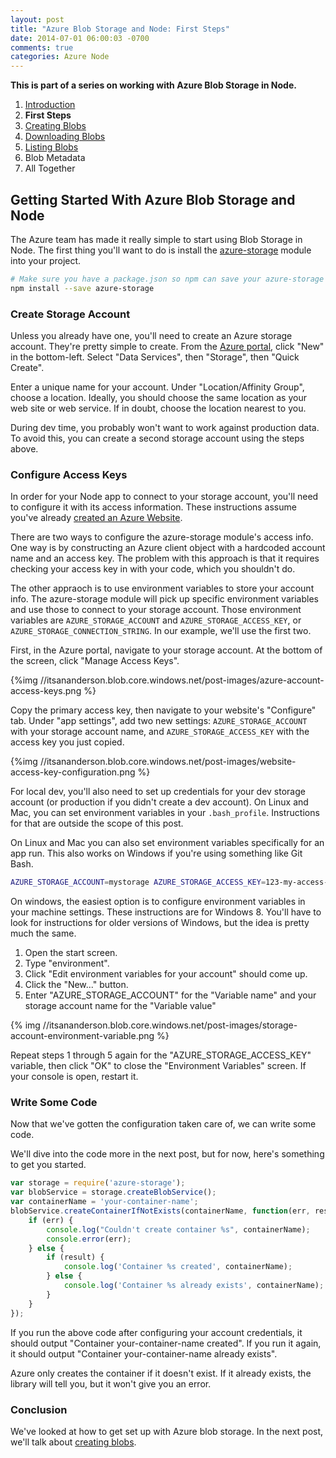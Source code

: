```yaml
---
layout: post
title: "Azure Blob Storage and Node: First Steps"
date: 2014-07-01 06:00:03 -0700
comments: true
categories: Azure Node
---
```


**This is part of a series on working with Azure Blob Storage in Node.**

1. [Introduction](/blog/2014/06/30/azure-blob-storage-and-node/)
1. **First Steps**
1. [Creating Blobs](/blog/2014/07/02/azure-blob-storage-and-node-creating-blobs/)
1. [Downloading Blobs](/blog/2014/07/03/azure-blob-storage-and-node-downloading-blobs/)
1. [Listing Blobs](/blog/2014/07/07/azure-blob-storage-and-node-listing-blobs/)
1. Blob Metadata
1. All Together

Getting Started With Azure Blob Storage and Node
---

The Azure team has made it really simple to start using Blob Storage in Node.
The first thing you'll want to do is install the [azure-storage](https://www.npmjs.org/package/azure-storage) module into your project.

```bash
# Make sure you have a package.json so npm can save your azure-storage dependency 
npm install --save azure-storage
```

### Create Storage Account

Unless you already have one, you'll need to create an Azure storage account.
They're pretty simple to create.
From the [Azure portal](https://manage.windowsazure.com/), click "New" in the bottom-left.
Select "Data Services", then "Storage", then "Quick Create".

Enter a unique name for your account.
Under "Location/Affinity Group", choose a location.
Ideally, you should choose the same location as your web site or web service.
If in doubt, choose the location nearest to you.

During dev time, you probably won't want to work against production data.
To avoid this, you can create a second storage account using the steps above.

### Configure Access Keys

In order for your Node app to connect to your storage account, you'll need to configure it with its access information.
These instructions assume you've already [created an Azure Website](http://azure.microsoft.com/en-us/documentation/articles/cloud-services-nodejs-develop-deploy-express-app/).

There are two ways to configure the azure-storage module's access info.
One way is by constructing an Azure client object with a hardcoded account name and an access key.
The problem with this approach is that it requires checking your access key in with your code, which you shouldn't do.

The other appraoch is to use environment variables to store your account info.
The azure-storage module will pick up specific environment variables and use those to connect to your storage account.
Those environment variables are `AZURE_STORAGE_ACCOUNT` and `AZURE_STORAGE_ACCESS_KEY`, or `AZURE_STORAGE_CONNECTION_STRING`.
In our example, we'll use the first two.

First, in the Azure portal, navigate to your storage account.
At the bottom of the screen, click "Manage Access Keys".

{%img //itsananderson.blob.core.windows.net/post-images/azure-account-access-keys.png %}

Copy the primary access key, then navigate to your website's "Configure" tab.
Under "app settings", add two new settings:
`AZURE_STORAGE_ACCOUNT` with your storage account name, and `AZURE_STORAGE_ACCESS_KEY` with the access key you just copied.


{%img //itsananderson.blob.core.windows.net/post-images/website-access-key-configuration.png %}

For local dev, you'll also need to set up credentials for your dev storage account (or production if you didn't create a dev account).
On Linux and Mac, you can set environment variables in your `.bash_profile`.
Instructions for that are outside the scope of this post.

On Linux and Mac you can also set environment variables specifically for an app run.
This also works on Windows if you're using something like Git Bash.

```bash
AZURE_STORAGE_ACCOUNT=mystorage AZURE_STORAGE_ACCESS_KEY=123-my-access-key node app.js
```

On windows, the easiest option is to configure environment variables in your machine settings.
These instructions are for Windows 8.
You'll have to look for instructions for older versions of Windows, but the idea is pretty much the same.

1. Open the start screen.
1. Type "environment".
1. Click "Edit environment variables for your account" should come up.
1. Click the "New..." button.
1. Enter "AZURE_STORAGE_ACCOUNT" for the "Variable name" and your storage account name for the "Variable value"

{% img //itsananderson.blob.core.windows.net/post-images/storage-account-environment-variable.png %}

Repeat steps 1 through 5 again for the "AZURE_STORAGE_ACCESS_KEY" variable, then click "OK" to close the "Environment Variables" screen.
If your console is open, restart it.

### Write Some Code

Now that we've gotten the configuration taken care of, we can write some code.

We'll dive into the code more in the next post, but for now, here's something to get you started.

```javascript
var storage = require('azure-storage');
var blobService = storage.createBlobService();
var containerName = 'your-container-name';
blobService.createContainerIfNotExists(containerName, function(err, result, response) {
    if (err) {
        console.log("Couldn't create container %s", containerName);
        console.error(err);
    } else {
        if (result) {
            console.log('Container %s created', containerName);
        } else {
            console.log('Container %s already exists', containerName);
        }
    }
});
```

If you run the above code after configuring your account credentials, it should output "Container your-container-name created".
If you run it again, it should output "Container your-container-name already exists".

Azure only creates the container if it doesn't exist.
If it already exists, the library will tell you, but it won't give you an error.

### Conclusion

We've looked at how to get set up with Azure blob storage.
In the next post, we'll talk about [creating blobs](/blog/2014/07/02/azure-blob-storage-and-node-creating-blobs/).
